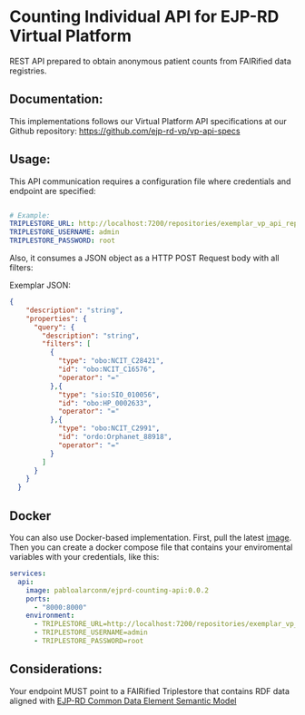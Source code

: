 # Counting Individual API for EJP-RD Virtual Platform 

REST API prepared to obtain anonymous patient counts from FAIRified data registries.


## Documentation:

This implementations follows our Virtual Platform API specifications at our Github repository: https://github.com/ejp-rd-vp/vp-api-specs

## Usage:

This API communication requires a configuration file where credentials and endpoint are specified:

```yaml

# Example:
TRIPLESTORE_URL: http://localhost:7200/repositories/exemplar_vp_api_repo # And example of a GraphDB Triplestore endpoint
TRIPLESTORE_USERNAME: admin
TRIPLESTORE_PASSWORD: root
```

Also, it consumes a JSON object as a HTTP POST Request body with all filters:

Exemplar JSON:

```json
{
    "description": "string",
    "properties": {
      "query": {
        "description": "string",
        "filters": [
          {
            "type": "obo:NCIT_C28421",
            "id": "obo:NCIT_C16576",
            "operator": "="
          },{
            "type": "sio:SIO_010056",
            "id": "obo:HP_0002633",
            "operator": "="
          },{
            "type": "obo:NCIT_C2991",
            "id": "ordo:Orphanet_88918",
            "operator": "="
          }
        ]
      }
    }
  }
```

## Docker

You can also use Docker-based implementation. First, pull the latest [image](https://hub.docker.com/repository/docker/pabloalarconm/ejprd-counting-api). Then you can create a docker compose file that contains your enviromental variables with your credentials, like this:

``` yaml
services:
  api:
    image: pabloalarconm/ejprd-counting-api:0.0.2
    ports:
      - "8000:8000"
    environment:
      - TRIPLESTORE_URL=http://localhost:7200/repositories/exemplar_vp_api_repo
      - TRIPLESTORE_USERNAME=admin
      - TRIPLESTORE_PASSWORD=root

```

## Considerations:

Your endpoint MUST point to a FAIRified Triplestore that contains RDF data aligned with [EJP-RD Common Data Element Semantic Model](https://github.com/ejp-rd-vp/CDE-semantic-model)